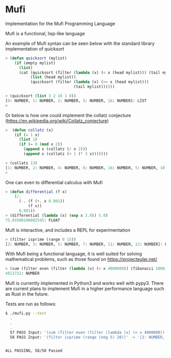 # Mufi
Implementation for the Mufi Programming Language

Mufi is a functional, lisp-like language

An example of Mufi syntax can be seen below with the standard library implementation of quicksort
```lisp
> (defun quicksort (mylist)                                                       
    (if (empty mylist)                                                            
      (list)                                                                      
      (cat (quicksort (filter (lambda (x) (< x (head mylist))) (tail mylist)))
           (list (head mylist))
           (quicksort (filter (lambda (x) (>= x (head mylist)))
                              (tail mylist))))))

> (quicksort (list 3 2 16 1 0))
[0: NUMBER, 1: NUMBER, 2: NUMBER, 3: NUMBER, 16: NUMBER]: LIST
> 
```
Or below is how one could implement the collatz conjecture (https://en.wikipedia.org/wiki/Collatz_conjecture)
```lisp
>  (defun collatz (x)
    (if (= 1 x)
      (list 1)
      (if (= 0 (mod x 2))
        (append x (collatz (/ x 2)))
        (append x (collatz (+ 1 (* 3 x)))))))

> (collatz 13)
[1: NUMBER, 2: NUMBER, 4: NUMBER, 8: NUMBER, 16: NUMBER, 5: NUMBER, 10: NUMBER, 20: NUMBER, 40: NUMBER, 13: NUMBER]: LIST
>
```

One can even to differential calculus with Mufi
```lisp
> (defun differential (f x)
    (/.
      (-. (f (+. x 0.001))
          (f x))
      0.001))
> (differential (lambda (x) (exp x 3.0)) 5.0)
75.01500100002545: FLOAT
```

Mufi is interactive, and includes a REPL for experimentation

```lisp
> (filter isprime (range 0 15))
[2: NUMBER, 3: NUMBER, 5: NUMBER, 7: NUMBER, 11: NUMBER, 13: NUMBER]: LIST
```

With Mufi being a functional language, it is well suited for solving mathematical problems, such as those found on https://projecteuler.net/
```lisp
> (sum (filter even (filter (lambda (x) (< x 4000000)) (fibonacci 1000))))
4613732: NUMBER
```

Mufi is currently implemented in Python3 and works well with pypy3. There are current plans to implement Mufi in a higher performance language such as Rust in the future.

Tests are run as follows:
```bash
$ ./mufi.py --test
  .
  .
  .
  57 PASS Input: '(sum (filter even (filter (lambda (x) (< x 4000000)) (fibonacci 1000))))' -> '4613732: NUMBER'
  58 PASS Input: '(filter isprime (range (neg 5) 20))' -> '[2: NUMBER, 3: NUMBER, 5: NUMBER, 7: NUMBER, 11: NUMBER, 13: NUMBER, 17: NUMBER, 19: NUMBER]: LIST'


ALL PASSING, 58/58 Passed
```
